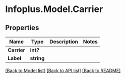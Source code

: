 # Infoplus.Model.Carrier
## Properties

Name | Type | Description | Notes
------------ | ------------- | ------------- | -------------
**Carrier** | **int?** |  | 
**Label** | **string** |  | 

[[Back to Model list]](../README.md#documentation-for-models) [[Back to API list]](../README.md#documentation-for-api-endpoints) [[Back to README]](../README.md)

